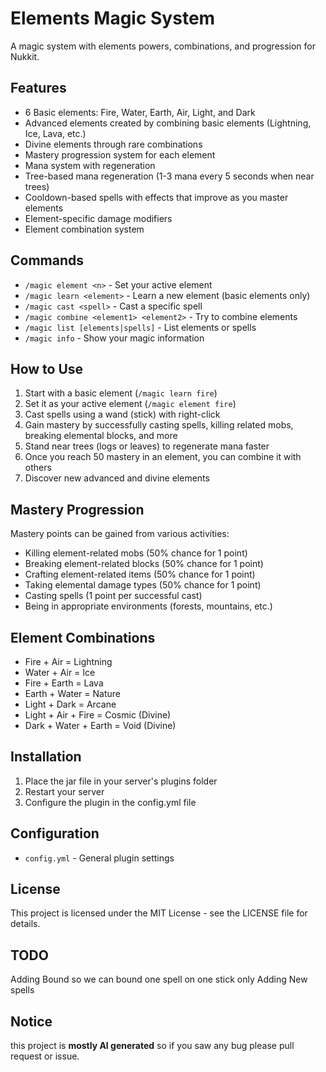 # Elements Magic System

A magic system with elements powers, combinations, and progression for Nukkit.

## Features

- 6 Basic elements: Fire, Water, Earth, Air, Light, and Dark
- Advanced elements created by combining basic elements (Lightning, Ice, Lava, etc.)
- Divine elements through rare combinations
- Mastery progression system for each element
- Mana system with regeneration
- Tree-based mana regeneration (1-3 mana every 5 seconds when near trees)
- Cooldown-based spells with effects that improve as you master elements
- Element-specific damage modifiers
- Element combination system

## Commands

- `/magic element <n>` - Set your active element
- `/magic learn <element>` - Learn a new element (basic elements only)
- `/magic cast <spell>` - Cast a specific spell
- `/magic combine <element1> <element2>` - Try to combine elements
- `/magic list [elements|spells]` - List elements or spells
- `/magic info` - Show your magic information

## How to Use

1. Start with a basic element (`/magic learn fire`)
2. Set it as your active element (`/magic element fire`)
3. Cast spells using a wand (stick) with right-click
4. Gain mastery by successfully casting spells, killing related mobs, breaking elemental blocks, and more
5. Stand near trees (logs or leaves) to regenerate mana faster
6. Once you reach 50 mastery in an element, you can combine it with others
7. Discover new advanced and divine elements

## Mastery Progression

Mastery points can be gained from various activities:
- Killing element-related mobs (50% chance for 1 point)
- Breaking element-related blocks (50% chance for 1 point)
- Crafting element-related items (50% chance for 1 point)
- Taking elemental damage types (50% chance for 1 point)
- Casting spells (1 point per successful cast)
- Being in appropriate environments (forests, mountains, etc.)

## Element Combinations

- Fire + Air = Lightning
- Water + Air = Ice
- Fire + Earth = Lava
- Earth + Water = Nature
- Light + Dark = Arcane
- Light + Air + Fire = Cosmic (Divine)
- Dark + Water + Earth = Void (Divine)

## Installation

1. Place the jar file in your server's plugins folder
2. Restart your server
3. Configure the plugin in the config.yml file

## Configuration

- `config.yml` - General plugin settings

## License

This project is licensed under the MIT License - see the LICENSE file for details. 

## TODO

Adding Bound so we can bound one spell on one stick only
Adding New spells

## Notice
this project is **mostly AI generated** so if you saw any bug please pull request or issue.
